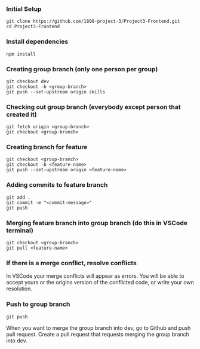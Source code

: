 ### Initial Setup
```
git clone https://github.com/1808-project-3/Project3-Frontend.git
cd Project3-Frontend
```

### Install dependencies
```
npm install
```

### Creating group branch (only one person per group)
```
git checkout dev
git checkout -b <group-branch>
git push --set-upstream origin skills
```

### Checking out group branch (everybody except person that created it)
```
git fetch origin <group-branch>
git checkout <group-branch>
```

### Creating branch for feature
```
git checkout <group-branch>
git checkout -b <feature-name>
git push --set-upstream origin <feature-name>
```

### Adding commits to feature branch
```
git add .
git commit -m "<commit-message>"
git push
```

### Merging feature branch into group branch (do this in VSCode terminal)
```
git checkout <group-branch>
git pull <feature-name>
```

### If there is a merge conflict, resolve conflicts
In VSCode your merge conflicts will appear as errors. You will be able to accept yours or the origins version of the conflicted code, or write your own resolution.

### Push to group branch
```
git push
```

When you want to merge the group branch into dev, go to Github and push pull request. Create a pull request that requests merging the group branch into dev.
